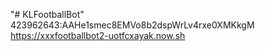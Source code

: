 "# KLFootballBot" 
423962643:AAHe1smec8EMVo8b2dspWrLv4rxe0XMKkgM
https://xxxfootballbot2-uotfcxayak.now.sh

